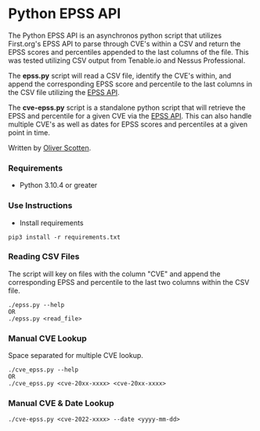 # Python EPSS API

The Python EPSS API is an asynchronos python script that utilizes First.org's EPSS API to parse through CVE's within a CSV and return the EPSS scores and percentiles appended to the last columns of the file.  This was tested utilizing CSV output from Tenable.io and Nessus Professional.

The **epss.py** script will read a CSV file, identify the CVE's within, and append the corresponding EPSS score and percentile to the last columns in the CSV file utilizing the [EPSS API](https://api.first.org/data/v1/epss).

The **cve-epss.py** script is a standalone python script that will retrieve the EPSS and percentile for a given CVE via the [EPSS API](https://api.first.org/data/v1/epss).  This can also handle multiple CVE's as well as dates for EPSS scores and percentiles at a given point in time.  

Written by [Oliver Scotten](https://www.github.com/oliv10).

### Requirements
- Python 3.10.4 or greater

### Use Instructions
- Install requirements
```
pip3 install -r requirements.txt
```

### Reading CSV Files
The script will key on files with the column "CVE" and append the corresponding EPSS and percentile to the last two columns within the CSV file.
```
./epss.py --help
OR
./epss.py <read_file>
```

### Manual CVE Lookup
Space separated for multiple CVE lookup.
```
./cve_epss.py --help
OR
./cve_epss.py <cve-20xx-xxxx> <cve-20xx-xxxx>
```

### Manual CVE & Date Lookup
```
./cve-epss.py <cve-2022-xxxx> --date <yyyy-mm-dd>
```
